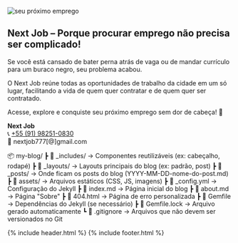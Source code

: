   ![seu próximo emprego](https://geanramos.com.br/img/next-job.png)
  
## **Next Job** – Porque procurar emprego não precisa ser complicado!  
  
Se você está cansado de bater perna atrás de vaga ou de mandar currículo para um buraco negro, seu problema acabou.  
  
O Next Job reúne todas as oportunidades de trabalho da cidade em um só lugar, facilitando a vida de quem quer contratar e de quem quer ser contratado.  
  
Acesse, explore e conquiste seu próximo emprego sem dor de cabeça! 🚀  
  
**Next Job**  
📞 [+55 (91) 98251-0830](https://gean.me/njob)  
📧 nextjob777[@]gmail.com

📦 my-blog/
 ┣ 📂 _includes/         → Componentes reutilizáveis (ex: cabeçalho, rodapé)
 ┣ 📂 _layouts/          → Layouts principais do blog (ex: padrão, post)
 ┣ 📂 _posts/            → Onde ficam os posts do blog (YYYY-MM-DD-nome-do-post.md)
 ┣ 📂 assets/            → Arquivos estáticos (CSS, JS, imagens)
 ┣ 📜 _config.yml        → Configuração do Jekyll
 ┣ 📜 index.md           → Página inicial do blog
 ┣ 📜 about.md           → Página "Sobre"
 ┣ 📜 404.html           → Página de erro personalizada
 ┣ 📜 Gemfile            → Dependências do Jekyll (se necessário)
 ┣ 📜 Gemfile.lock       → Arquivo gerado automaticamente
 ┗ 📜 .gitignore         → Arquivos que não devem ser versionados no Git
 
 
 {% include header.html %}
 {% include footer.html %}

